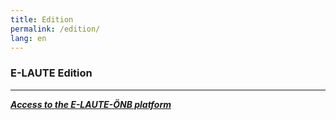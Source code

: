 ```yaml
---
title: Edition
permalink: /edition/
lang: en
---
```


### E-LAUTE Edition
___
_**[Access to the E-LAUTE-ÖNB platform](https://edition.onb.ac.at/context:elaute)**_
  

